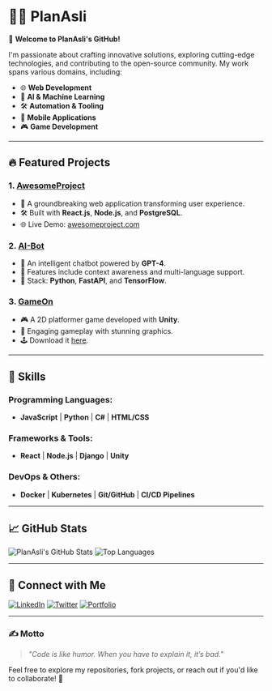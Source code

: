 # 👨‍💻 PlanAsli

🚀 **Welcome to PlanAsli's GitHub!**

I'm passionate about crafting innovative solutions, exploring cutting-edge technologies, and contributing to the open-source community. My work spans various domains, including:

- 🌐 **Web Development**
- 🤖 **AI & Machine Learning**
- 🛠️ **Automation & Tooling**
- 📱 **Mobile Applications**
- 🎮 **Game Development**

---

## 🔥 Featured Projects

### 1. **[AwesomeProject](https://github.com/PlanAsli/AwesomeProject)**
- 🌟 A groundbreaking web application transforming user experience.
- 🛠️ Built with **React.js**, **Node.js**, and **PostgreSQL**.
- 🌐 Live Demo: [awesomeproject.com](https://awesomeproject.com)

### 2. **[AI-Bot](https://github.com/PlanAsli/AI-Bot)**
- 🤖 An intelligent chatbot powered by **GPT-4**.
- 💬 Features include context awareness and multi-language support.
- 🔧 Stack: **Python**, **FastAPI**, and **TensorFlow**.

### 3. **[GameOn](https://github.com/PlanAsli/GameOn)**
- 🎮 A 2D platformer game developed with **Unity**.
- 🚀 Engaging gameplay with stunning graphics.
- 🕹️ Download it [here](https://gameon.com/download).

---

## 🌟 Skills

### Programming Languages:
- **JavaScript** | **Python** | **C#** | **HTML/CSS**

### Frameworks & Tools:
- **React** | **Node.js** | **Django** | **Unity**

### DevOps & Others:
- **Docker** | **Kubernetes** | **Git/GitHub** | **CI/CD Pipelines**

---

## 📈 GitHub Stats

![PlanAsli's GitHub Stats](https://github-readme-stats.vercel.app/api?username=PlanAsli&show_icons=true&theme=radical)
![Top Languages](https://github-readme-stats.vercel.app/api/top-langs/?username=PlanAsli&layout=compact&theme=radical)

---

## 🤝 Connect with Me

[![LinkedIn](https://img.shields.io/badge/LinkedIn-%230077B5.svg?style=for-the-badge&logo=linkedin&logoColor=white)](https://www.linkedin.com/in/PlanAsli/)
[![Twitter](https://img.shields.io/badge/Twitter-%231DA1F2.svg?style=for-the-badge&logo=twitter&logoColor=white)](https://twitter.com/PlanAsli)
[![Portfolio](https://img.shields.io/badge/Portfolio-%23000000.svg?style=for-the-badge&logo=firefox&logoColor=white)](https://planasli.dev)

---

### ✍️ Motto
> *"Code is like humor. When you have to explain it, it’s bad."*

Feel free to explore my repositories, fork projects, or reach out if you'd like to collaborate! 🚀
